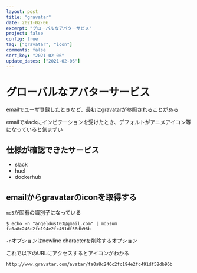 ```yaml
---
layout: post
title: "gravatar"
date: 2021-02-06
excerpt: "グローバルなアバターサビス"
project: false
config: true
tag: ["gravatar", "icon"]
comments: false
sort_key: "2021-02-06"
update_dates: ["2021-02-06"]
---
```


# グローバルなアバターサービス

emailでユーザ登録したときなど、最初に[gravatar](https://ja.gravatar.com/)が参照されることがある  

emailでslackにインビテーションを受けたとき、デフォルトがアニメアイコン等になっていると気まずい  

## 仕様が確認できたサービス
 - slack
 - huel
 - dockerhub

## emailからgravatarのiconを取得する
 
`md5`が固有の識別子になっている  

```console
$ echo -n "angeldust03@gmail.com" | md5sum
fa0a8c246c2fc194e2fc491df58db96b
```
`-n`オプションはnewline characterを削除するオプション  

これで以下のURLにアクセスするとアイコンがわかる  

```console
http://www.gravatar.com/avatar/fa0a8c246c2fc194e2fc491df58db96b
```
